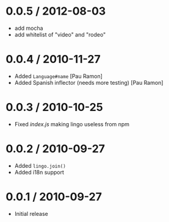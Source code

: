 
0.0.5 / 2012-08-03 
==================

  * add mocha
  * add whitelist of "video" and "rodeo"

0.0.4 / 2010-11-27 
==================

  * Added `Language#name` [Pau Ramon]
  * Added Spanish inflector (needs more testing) [Pau Ramon]

0.0.3 / 2010-10-25 
==================

  * Fixed _index.js_ making lingo useless from npm

0.0.2 / 2010-09-27 
==================

  * Added `lingo.join()`
  * Added i18n support

0.0.1 / 2010-09-27 
==================

  * Initial release
